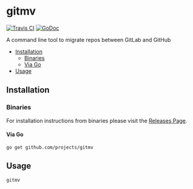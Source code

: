 # gitmv

[![Travis CI](https://img.shields.io/travis/projects/gitmv.svg?style=for-the-badge)](https://travis-ci.org/projects/gitmv)
[![GoDoc](https://img.shields.io/badge/godoc-reference-5272B4.svg?style=for-the-badge)](https://godoc.org/github.com/projects/gitmv)

A command line tool to migrate repos between GitLab and GitHub

* [Installation](README.md#installation)
  * [Binaries](README.md#binaries)
  * [Via Go](README.md#via-go)
* [Usage](README.md#usage)

## Installation

### Binaries

For installation instructions from binaries please visit the [Releases Page](https://github.com/projects/gitmv/releases).

#### Via Go

```console
go get github.com/projects/gitmv
```

## Usage

```console
gitmv
```
